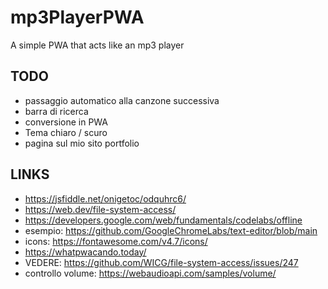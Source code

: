 # mp3PlayerPWA
A simple PWA that acts like an mp3 player

## TODO

+ passaggio automatico alla canzone successiva
+ barra di ricerca
+ conversione in PWA
+ Tema chiaro / scuro
+ pagina sul mio sito portfolio

## LINKS

+ https://jsfiddle.net/onigetoc/odquhrc6/ 
+ https://web.dev/file-system-access/
+ https://developers.google.com/web/fundamentals/codelabs/offline
+ esempio: https://github.com/GoogleChromeLabs/text-editor/blob/main
+ icons: https://fontawesome.com/v4.7/icons/
+ https://whatpwacando.today/
+ VEDERE: https://github.com/WICG/file-system-access/issues/247
+ controllo volume: https://webaudioapi.com/samples/volume/
